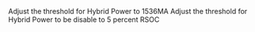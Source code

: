 Adjust the threshold for Hybrid Power to 1536MA
Adjust the threshold for Hybrid Power to be disable to 5 percent RSOC
